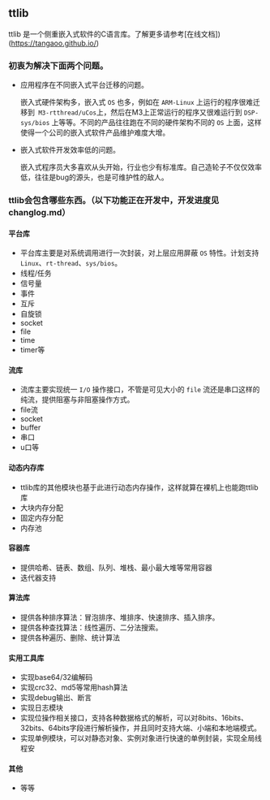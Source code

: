 ## ttlib
ttlib 是一个侧重嵌入式软件的C语言库。了解更多请参考[在线文档])(https://tangaoo.github.io/)

### 初衷为解决下面两个问题。

- 应用程序在不同嵌入式平台迁移的问题。
  
  嵌入式硬件架构多，嵌入式 `OS` 也多，例如在 `ARM-Linux` 上运行的程序很难迁移到` M3-rtthread/uCos`上，然后在M3上正常运行的程序又很难运行到 `DSP-sys/bios` 上等等。不同的产品往往跑在不同的硬件架构不同的 `OS` 上面，这样使得一个公司的嵌入式软件产品维护难度大增。

- 嵌入式软件开发效率低的问题。
  
  嵌入式程序员大多喜欢从头开始，行业也少有标准库。自己造轮子不仅仅效率低，往往是bug的源头，也是可维护性的敌人。
  
  
### ttlib会包含哪些东西。（以下功能正在开发中，开发进度见changlog.md）

#### 平台库
- 平台库主要是对系统调用进行一次封装，对上层应用屏蔽 `OS` 特性。计划支持 `Linux`、`rt-thread`、`sys/bios`。
- 线程/任务
- 信号量
- 事件
- 互斥
- 自旋锁
- socket
- file
- time
- timer等
  
#### 流库
- 流库主要实现统一 `I/O` 操作接口，不管是可见大小的 `file` 流还是串口这样的纯流，提供阻塞与非阻塞操作方式。
- file流
- socket
- buffer
- 串口
- u口等
  
#### 动态内存库
- ttlib库的其他模块也基于此进行动态内存操作，这样就算在裸机上也能跑ttlib库
- 大块内存分配
- 固定内存分配
- 内存池
  
#### 容器库
- 提供哈希、链表、数组、队列、堆栈、最小最大堆等常用容器
- 迭代器支持

#### 算法库
- 提供各种排序算法：冒泡排序、堆排序、快速排序、插入排序。
- 提供各种查找算法：线性遍历、二分法搜索。
- 提供各种遍历、删除、统计算法
  
#### 实用工具库
- 实现base64/32编解码
- 实现crc32、md5等常用hash算法
- 实现debug输出、断言
- 实现日志模块
- 实现位操作相关接口，支持各种数据格式的解析，可以对8bits、16bits、32bits、64bits字段进行解析操作，并且同时支持大端、小端和本地端模式。
- 实现单例模块，可以对静态对象、实例对象进行快速的单例封装，实现全局线程安

#### 其他
- 等等